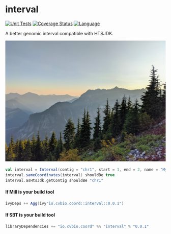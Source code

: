 # interval

[![Unit Tests](https://github.com/clintval/interval/actions/workflows/unit-tests.yml/badge.svg)](https://github.com/clintval/interval/actions/workflows/unit-tests.yml)
[![Coverage Status](https://codecov.io/gh/clintval/interval/branch/main/graph/badge.svg)](https://codecov.io/gh/clintval/interval)
[![Language](https://img.shields.io/badge/language-scala-c22d40.svg)](https://www.scala-lang.org/)

A better genomic interval compatible with HTSJDK.

![[Snoqualmie Mountain, Washington]](.github/img/cover.jpg)

```scala
val interval = Interval(contig = "chr1", start = 1, end = 2, name = "MyInterval")
interval.sameCoordinates(interval) shouldBe true
interval.asHtsJdk.getContig shouldBe "chr1"
```

#### If Mill is your build tool

```scala
ivyDeps ++ Agg(ivy"io.cvbio.coord::interval::0.0.1")
```

#### If SBT is your build tool

```scala
libraryDependencies += "io.cvbio.coord" %% "interval" % "0.0.1"
```
